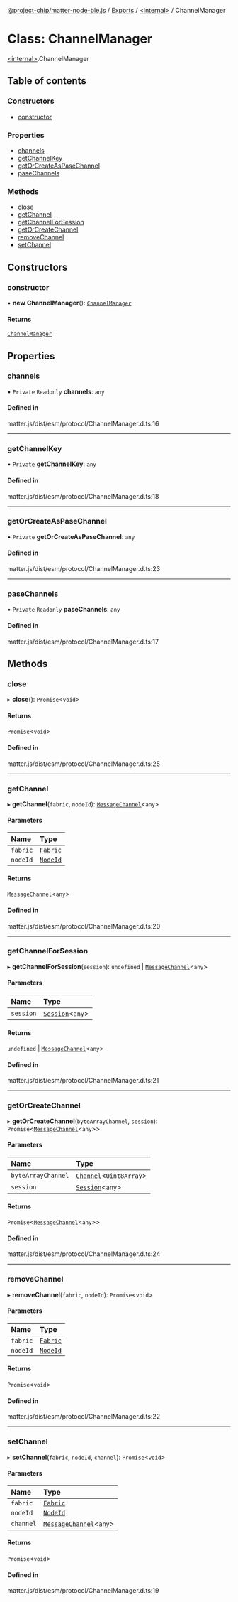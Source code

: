[@project-chip/matter-node-ble.js](../README.md) / [Exports](../modules.md) / [\<internal\>](../modules/internal_.md) / ChannelManager

# Class: ChannelManager

[\<internal\>](../modules/internal_.md).ChannelManager

## Table of contents

### Constructors

- [constructor](internal_.ChannelManager.md#constructor)

### Properties

- [channels](internal_.ChannelManager.md#channels)
- [getChannelKey](internal_.ChannelManager.md#getchannelkey)
- [getOrCreateAsPaseChannel](internal_.ChannelManager.md#getorcreateaspasechannel)
- [paseChannels](internal_.ChannelManager.md#pasechannels)

### Methods

- [close](internal_.ChannelManager.md#close)
- [getChannel](internal_.ChannelManager.md#getchannel)
- [getChannelForSession](internal_.ChannelManager.md#getchannelforsession)
- [getOrCreateChannel](internal_.ChannelManager.md#getorcreatechannel)
- [removeChannel](internal_.ChannelManager.md#removechannel)
- [setChannel](internal_.ChannelManager.md#setchannel)

## Constructors

### constructor

• **new ChannelManager**(): [`ChannelManager`](internal_.ChannelManager.md)

#### Returns

[`ChannelManager`](internal_.ChannelManager.md)

## Properties

### channels

• `Private` `Readonly` **channels**: `any`

#### Defined in

matter.js/dist/esm/protocol/ChannelManager.d.ts:16

___

### getChannelKey

• `Private` **getChannelKey**: `any`

#### Defined in

matter.js/dist/esm/protocol/ChannelManager.d.ts:18

___

### getOrCreateAsPaseChannel

• `Private` **getOrCreateAsPaseChannel**: `any`

#### Defined in

matter.js/dist/esm/protocol/ChannelManager.d.ts:23

___

### paseChannels

• `Private` `Readonly` **paseChannels**: `any`

#### Defined in

matter.js/dist/esm/protocol/ChannelManager.d.ts:17

## Methods

### close

▸ **close**(): `Promise`\<`void`\>

#### Returns

`Promise`\<`void`\>

#### Defined in

matter.js/dist/esm/protocol/ChannelManager.d.ts:25

___

### getChannel

▸ **getChannel**(`fabric`, `nodeId`): [`MessageChannel`](internal_.MessageChannel.md)\<`any`\>

#### Parameters

| Name | Type |
| :------ | :------ |
| `fabric` | [`Fabric`](internal_.Fabric.md) |
| `nodeId` | [`NodeId`](../modules/internal_.md#nodeid) |

#### Returns

[`MessageChannel`](internal_.MessageChannel.md)\<`any`\>

#### Defined in

matter.js/dist/esm/protocol/ChannelManager.d.ts:20

___

### getChannelForSession

▸ **getChannelForSession**(`session`): `undefined` \| [`MessageChannel`](internal_.MessageChannel.md)\<`any`\>

#### Parameters

| Name | Type |
| :------ | :------ |
| `session` | [`Session`](../interfaces/internal_.Session.md)\<`any`\> |

#### Returns

`undefined` \| [`MessageChannel`](internal_.MessageChannel.md)\<`any`\>

#### Defined in

matter.js/dist/esm/protocol/ChannelManager.d.ts:21

___

### getOrCreateChannel

▸ **getOrCreateChannel**(`byteArrayChannel`, `session`): `Promise`\<[`MessageChannel`](internal_.MessageChannel.md)\<`any`\>\>

#### Parameters

| Name | Type |
| :------ | :------ |
| `byteArrayChannel` | [`Channel`](../interfaces/internal_.Channel.md)\<`Uint8Array`\> |
| `session` | [`Session`](../interfaces/internal_.Session.md)\<`any`\> |

#### Returns

`Promise`\<[`MessageChannel`](internal_.MessageChannel.md)\<`any`\>\>

#### Defined in

matter.js/dist/esm/protocol/ChannelManager.d.ts:24

___

### removeChannel

▸ **removeChannel**(`fabric`, `nodeId`): `Promise`\<`void`\>

#### Parameters

| Name | Type |
| :------ | :------ |
| `fabric` | [`Fabric`](internal_.Fabric.md) |
| `nodeId` | [`NodeId`](../modules/internal_.md#nodeid) |

#### Returns

`Promise`\<`void`\>

#### Defined in

matter.js/dist/esm/protocol/ChannelManager.d.ts:22

___

### setChannel

▸ **setChannel**(`fabric`, `nodeId`, `channel`): `Promise`\<`void`\>

#### Parameters

| Name | Type |
| :------ | :------ |
| `fabric` | [`Fabric`](internal_.Fabric.md) |
| `nodeId` | [`NodeId`](../modules/internal_.md#nodeid) |
| `channel` | [`MessageChannel`](internal_.MessageChannel.md)\<`any`\> |

#### Returns

`Promise`\<`void`\>

#### Defined in

matter.js/dist/esm/protocol/ChannelManager.d.ts:19
